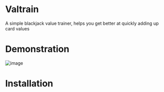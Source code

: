 # Valtrain
A simple blackjack value trainer, helps you get better at quickly adding up card values

# Demonstration
![image](https://github.com/dootss/valtrain/assets/126783585/53b48198-6abb-4f4f-b8b2-93072f3d5906)

# Installation

